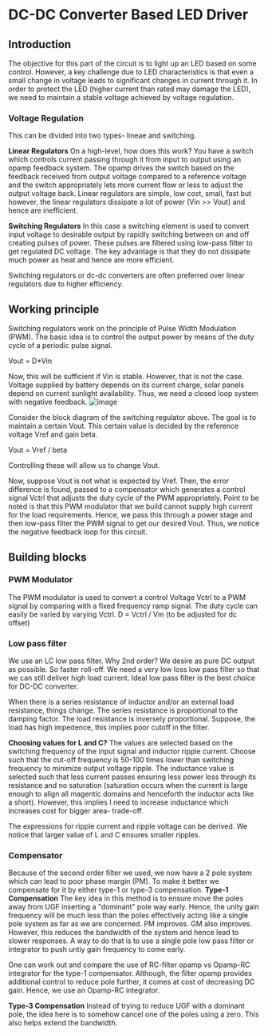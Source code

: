 # DC-DC Converter Based LED Driver

## Introduction
The objective for this part of the circuit is to light up an LED based on some control. However, a key challenge due to LED characteristics is that even a small change in voltage leads to significant changes in current through it. In order to protect the LED (higher current than rated may damage the LED), we need to maintain a stable voltage achieved by voltage regulation.

### Voltage Regulation
This can be divided into two types- lineae and switching. 

**Linear Regulators**
On a high-level, how does this work? You have a switch which controls current passing through it from input to output using an opamp feedback system. The opamp drives the switch based on the feedback received from output voltage compared to a reference voltage and the switch appropriately lets more current flow or less to adjust the output voltage back. Linear regulators are simple, low cost, small, fast but however, the linear regulators dissipate a lot of power (Vin >> Vout) and hence are inefficient.

**Switching Regulators**
In this case a switching element is used to convert input voltage to desirable output by rapidly switching between on and off creating pulses of power. These pulses are filtered using low-pass filter to get regulated DC voltage. The key advantage is that they do not dissipate much power as heat and hence are more efficient.

Switching regulators or dc-dc converters are often preferred over linear regulators due to higher efficiency.

## Working principle
Switching regulators work on the principle of Pulse Width Modulation (PWM). The basic idea is to control the output power by means of the duty cycle of a periodic pulse signal.

Vout = D*Vin

Now, this will be sufficient if Vin is stable. However, that is not the case. Voltage supplied by battery depends on its current charge, solar panels depend on current sunlight availability. Thus, we need a closed loop system with negative feedback.
![image](https://github.com/user-attachments/assets/00d92965-76c2-4575-9b25-d12f46a87318)

Consider the block diagram of the switching regulator above. The goal is to maintain a certain Vout. This certain value is decided by the reference voltage Vref and gain beta.

Vout = Vref / beta

Controlling these will allow us to change Vout.

Now, suppose Vout is not what is expected by Vref. Then, the error difference is found, passed to a compensator which generates a control signal Vctrl that adjusts the duty cycle of the PWM appropriately. Point to be noted is that this PWM modulator that we build cannot supply high current for the load requirements. Hence, we pass this through a power stage and then low-pass filter the PWM signal to get our desired Vout. Thus, we notice the negative feedback loop for this circuit.

## Building blocks

### PWM Modulator
The PWM modulator is used to convert a control Voltage Vctrl to a PWM signal by comparing with a fixed frequency ramp signal. The duty cycle can easily be varied by varying Vctrl.
D = Vctrl / Vm (to be adjusted for dc offset)

### Low pass filter
We use an LC low pass filter. Why 2nd order? We desire as pure DC output as possible. So faster roll-off. We need a very low loss low pass filter so that we can still deliver high load current. Ideal low pass filter is the best choice for DC-DC converter.

When there is a series resistance of inductor and/or an external load resistance, things change.
The series resistance is proportional to the damping factor. The load resistance is inversely proportional. Suppose, the load has high impedence, this implies poor cutoff in the filter.

**Choosing values for L and C?**
The values are selected based on the switching frequency of the input signal and inductor ripple current. Choose such that the cut-off frequency is 50-100 times lower than switching frequency to minimize output voltage ripple. The inductance value is selected such that less current passes ensuring less power loss through its resistance and no saturation (saturation occurs when the current is large enough to align all magentic domains and henceforth the inductor acts like a short). However, this implies I need to increase inductance which increases cost for bigger area- trade-off.

The expressions for ripple current and ripple voltage can be derived. We notice that larger value of L and C ensures smaller ripples.

### Compensator
Because of the second order filter we used, we now have a 2 pole system which can lead to poor phase margin (PM). To make it better we compensate for it by either type-1 or type-3 compensation.
**Type-1 Compensation**
The key idea in this method is to ensure move the poles away from UGF inserting a "dominant" pole way early. Hence, the unity gain frequency will be much less than the poles effectively acting like a single pole system as far as we are concerned. PM improves. GM also improves. However, this reduces the bandwidth of the system and hence lead to slower responses. A way to do that is to use a single pole low pass filter or integrator to push untiy gain frequency to come early.

One can work out and compare the use of RC-filter opamp vs Opamp-RC integrator for the type-1 compensator. Although, the filter opamp provides additional control to reduce pole further, it comes at cost of decreasing DC gain. Hence, we use an Opamp-RC integrator.

**Type-3 Compensation**
Instead of trying to reduce UGF with a dominant pole, the idea here is to somehow cancel one of the poles using a zero. This also helps extend the bandwidth.
